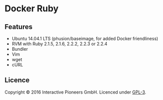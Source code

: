 # Docker Ruby

## Features
- Ubuntu 14.04.1 LTS (phusion/baseimage, for added Docker friendliness)
- RVM with Ruby 2.1.5, 2.1.6, 2.2.2, 2.2.3 or 2.2.4
- Bundler
- Vim
- wget
- cURL

## Licence
Copyright © 2016 Interactive Pioneers GmbH. Licenced under [GPL-3](LICENSE).
